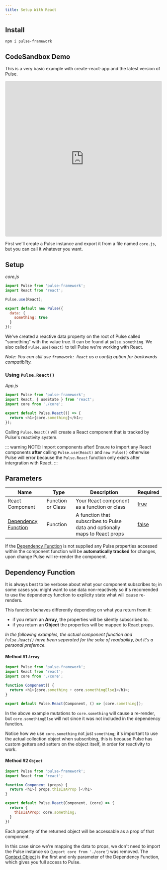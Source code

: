 ```yaml
---
title: Setup With React
---
```


## Install

```
npm i pulse-framework
```

## CodeSandbox Demo

This is a very basic example with create-react-app and the latest version of Pulse.

<iframe
     src="https://codesandbox.io/embed/pulse-react-basic-d24jy?codemirror=1&fontsize=14&hidenavigation=1&theme=dark&view=editor"
     style="width:100%; height:500px; border:0; border-radius: 4px; overflow:hidden;"
     title="pulse-react-basic"
     allow="geolocation; microphone; camera; midi; vr; accelerometer; gyroscope; payment; ambient-light-sensor; encrypted-media; usb"
     sandbox="allow-modals allow-forms allow-popups allow-scripts allow-same-origin"
   ></iframe>

First we'll create a Pulse instance and export it from a file named `core.js`, but you can call it whatever you want.

## Setup

_core.js_

```js
import Pulse from 'pulse-framework';
import React from 'react';

Pulse.use(React);

export default new Pulse({
  data: {
    something: true
  }
});
```

We've created a reactive data property on the root of Pulse called "something" with the value true. It can be found at `pulse.something`. We also called `Pulse.use(React)` to tell Pulse we're working with React.

_Note: You can still use `framework: React` as a config option for backwards compatiblity._

### Using `Pulse.React()`

_App.js_

```js
import Pulse from 'pulse-framework';
import React, { useState } from 'react';
import core from './core';

export default Pulse.React(() => {
  return <h1>{core.something}</h1>;
});
```

Calling `Pulse.React()` will create a React component that is tracked by Pulse's reactivity system.

::: warning NOTE: Import components after!
Ensure to import any React components **after** calling `Pulse.use(React)` and `new Pulse()` otherwise Pulse will error because the `Pulse.React` function only exists after intergration with React.
:::

## Parameters

| Name                                        | Type              | Description                                                                 | Required  |
| ------------------------------------------- | ----------------- | --------------------------------------------------------------------------- | --------- |
| React Component                             | Function or Class | Your React component as a function or class                                 | [true]()  |
| [Dependency Function](#dependency-function) | Function          | A function that subscribes to Pulse data and optionally maps to React props | [false]() |

If the [Dependency Function](#dependency-function) is not supplied any Pulse properties accessed within the component function will be **automatically tracked** for changes, upon change Pulse will re-render the component.

## Dependency Function

It is always best to be verbose about what your component subscribes to; in some cases you might want to use data non-reactively so it's recomended to use the dependency function to explicity state what will cause re-renders.

This function behaves differently depending on what you return from it:

- if you return an **Array**, the properties will be silently subscribed to.
- if you return an **Object** the properties will be mapped to React props.

_In the following examples, the actual component function and `Pulse.React()` have been seperated for the sake of readability, but it's a personal prefernce._

#### Method #1 `Array`

```js
import Pulse from 'pulse-framework';
import React from 'react';
import core from './core';

function Component() {
  return <h1>{core.something + core.somethingElse}</h1>;
}

export default Pulse.React(Component, () => [core.something]);
```

In the above example mutations to `core.something` will cause a re-render, but `core.somethingElse` will not since it was not included in the dependency function.

Notice how we use `core.something` not just `something`; it's important to use the actual collection object when subscribing, this is because Pulse has custom getters and setters on the object itself, in order for reactivity to work.

#### Method #2 `Object`

```js
import Pulse from 'pulse-framework';
import React from 'react';

function Component (props) {
  return <h1>{ props.thisIsAProp }</h1>
}

export default Pulse.React(Component, (core) => {
  return {
    thisIsAProp: core.something;
  }
})
```

Each property of the returned object will be accessable as a prop of that component.

In this case since we're mapping the data to props, we don't need to import the Pulse instance so (`import core from './core'`) was removed. The [Context Object](/v2/docs/context-object.html) is the first and only parameter of the Dependency Function, which gives you full access to Pulse.
